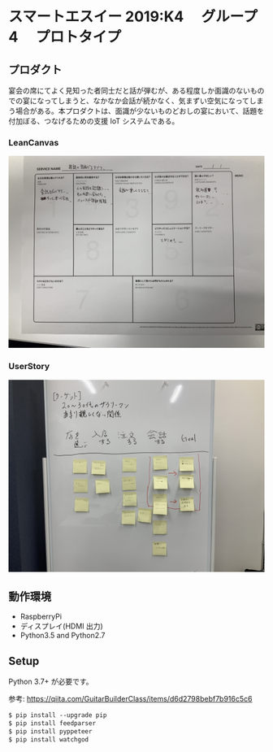 # スマートエスイー 2019:K4 　グループ 4 　プロトタイプ

## プロダクト

宴会の席にてよく見知った者同士だと話が弾むが、ある程度しか面識のないものでの宴になってしまうと、なかなか会話が続かなく、気まずい空気になってしまう場合がある。本プロダクトは、面識が少ないものどおしの宴において、話題を付加ぼる、つなげるための支援 IoT システムである。

### LeanCanvas

![concept](https://github.com/Smart-SE/sse2019-group4/blob/master/readme_image/lean_canvas.JPG)

### UserStory

![concept](https://github.com/Smart-SE/sse2019-group4/blob/master/readme_image/user_stroy.JPG)

## 動作環境

- RaspberryPi
- ディスプレイ(HDMI 出力)
- Python3.5 and Python2.7

## Setup

Python 3.7+ が必要です。

参考: https://qiita.com/GuitarBuilderClass/items/d6d2798bebf7b916c5c6

```
$ pip install --upgrade pip
$ pip install feedparser
$ pip install pyppeteer
$ pip install watchgod
```
